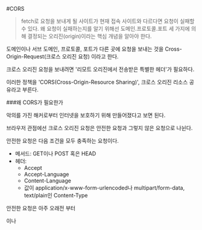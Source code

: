 #CORS

>fetch로 요청을 보내게 될 사이트가 현재 접속 사이트와 다르다면 요청이 실패할 수 있다.
왜 요청이 실패하는지를 알기 위해선 도메인.프로토콜.포트 세 가지에 의해 결정되는 오리진(origin)이라는 핵심 개념을 알아야 한다.

도메인이나 서브 도메인, 프로토콜, 포트가 다른 곳에 요청을 보내는 것을 Cross-Origin-Request(크로스 오리진 요청) 이라고 한다.

크로스 오리진 요청을 보내려면 '리모트 오리진에서 전송받은 특별한 헤더'가 필요하다.

이러한 정책을 'CORS(Cross-Origin-Resource Sharing)', 크로스 오리진 리소스 공유라고 부른다.

###왜 CORS가 필요한가

악의를 가진 해커로부터 인터넷을 보호하기 위해 만들어졌다고 보면 된다.

브라우저 관점에선 크로스 오리진 요청은 안전한 요청과 그렇지 않은 요청으로 나뉜다.

안전한 요청은 다음 조건을 모두 충족하는 요청이다.

* 메서드: GET이나 POST 혹은 HEAD
* 헤더:
    * Accept
    * Accept-Language
    * Content-Language
    * 값이 application/x-www-form-urlencoded나 multipart/form-data, text/plain인 Content-Type

안전한 요청은 아주 오래전 부터 <form>이나 <script> 태그를 사용해도 가능했던 요청인 반면,
 안전하지 않은 요청은 브라우저에선 보낼 수 없었던 요청이라는 점이 두 요청의 근본적인 차이이다.

실무 관점에서 두 요청의 차이는 안전한 요청은 Origin 헤더와 함께 바로 요청이 전송되는 반면, 
안전하지 않은 요청은 브라우저에서 본 요청이 이루어지기 전에 preflight 요청이라 불리는 사전 요청을 보내 퍼미션 여부를 물어본다는 점이다.

안전한 요청은 다음과 같은 절차를 따른다.

→ 오리진 정보가 담긴 Origin 헤더와 함께 브라우저가 요청을 보낸다.
← 자격 증명이 없는 요청의 경우(기본), 서버는 아래와 같은 응답을 보낸다.
Origin 값과 동일하거나 *인 Access-Control-Allow-Origin
← 자격 증명이 있는 요청의 경우 서버는 아래와 같은 응답을 보낸다.
Origin 값과 동일한 Access-Control-Allow-Origin
값이 true인 Access-Control-Allow-Credentials

자바스크립트를 사용해 Cache-Control이나 Content-Language, Content-Type, Expires, Last-Modified, Pragma를 제외한 응답 헤더에 접근하려면 응답 헤더의 Access-Control-Expose-Headers에 접근을 허용하는 헤더가 명시돼 있어야 한다.

안전하지 않은 요청의 절차는 다음과 같다.
사전요청인 'preflight' 요청이 본 요청 전에 전송된다.

→ 브라우저는 동일한 URL에 OPTIONS 메서드를 사용한 preflight 요청을 보내게 되는데, 이때 헤더엔 다음과 같은 정보가 들어간다.

    *Access-Control-Request-Method – 본 요청의 메서드 정보가 담김
    *Access-Control-Request-Headers – 본 요청의 헤더 정보가 담김
    *← 서버는 상태 코드 200과 아래와 같은 헤더를 담은 응답을 전송한다.
    *Access-Control-Allow-Methods – 허용되는 메서드 목록이 담김
    *Access-Control-Allow-Headers – 허용되는 헤더 목록이 담김
    *Access-Control-Max-Age – 몇 초간 preflight 요청 없이 크로스 오리진 요청을 바로 보낼지에 대한 정보가 담김

이후엔 본 요청이 전송되고, 절차는 ‘안전한’ 요청과 동일하다.

왜 오리진이 필요하나

1. Referer에 더 많은 정보가 있을 수 있는데 왜 Origin을 따로 두었는가
2. 헤더에 Referer나 Origin이 없을 수도 있을 텐데 이런 경우엔 어떤 일이 발생하나


>간혹 Referer가 없는 경우가 있기 때문에 Origin이 필요하다. HTTPS 프로토콜을 사용해 HTTP 페이지를 요청하는 경우같이 보안 수준이 높은 방법을 사용해 보안 수준이 낮은 페이지에 접근할 땐 Referer가 없다.

이 외에도 콘텐츠 보안 정책이 적용돼 Referer 정보가 누락되는 경우도 있다.

fetch에는 Referer 전송을 막는 옵션이 있습니다. 동일한 사이트 내에서 Referer 수정을 허용하는 옵션도 있다.

명세서에 따르면, Referer는 HTTP 헤더에서 선택 사항이다.

이렇게 Referer는 신뢰할 수 없는 정보를 담고 있을 확률이 높기 때문에 명세서에 Origin이 추가되었다. 크로스 오리진 요청 시 브라우저는 Origin이 제대로 전송되는 것을 보장한다.


